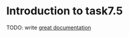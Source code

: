 # Introduction to task7.5

TODO: write [great documentation](http://jacobian.org/writing/what-to-write/)
